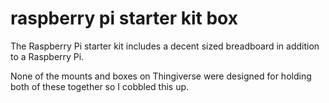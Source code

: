 raspberry pi starter kit box
============================

The Raspberry Pi starter kit includes a decent sized breadboard in
addition to a Raspberry Pi.

None of the mounts and boxes on Thingiverse were designed for holding
both of these together so I cobbled this up.
